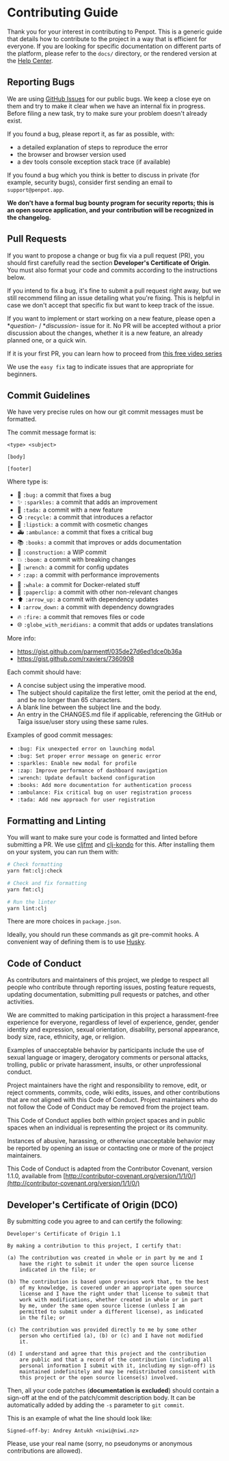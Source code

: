 # Contributing Guide #

Thank you for your interest in contributing to Penpot. This is a
generic guide that details how to contribute to the project in a way that
is efficient for everyone. If you are looking for specific documentation on
different parts of the platform, please refer to the `docs/` directory,
or the rendered version at the [Help Center](https://help.penpot.app/).

## Reporting Bugs ##

We are using [GitHub Issues](https://github.com/penpot/penpot/issues)
for our public bugs. We keep a close eye on them and try to make it
clear when we have an internal fix in progress. Before filing a new
task, try to make sure your problem doesn't already exist.

If you found a bug, please report it, as far as possible, with:

- a detailed explanation of steps to reproduce the error
- the browser and browser version used
- a dev tools console exception stack trace (if available)

If you found a bug which you think is better to discuss in private (for
example, security bugs), consider first sending an email to
`support@penpot.app`.

**We don't have a formal bug bounty program for security reports; this
is an open source application, and your contribution will be recognized
in the changelog.**


## Pull Requests ##

If you want to propose a change or bug fix via a pull request (PR),
you should first carefully read the section **Developer's Certificate of
Origin**. You must also format your code and commits according to the
instructions below.

If you intend to fix a bug, it's fine to submit a pull request right
away, but we still recommend filing an issue detailing what you're
fixing. This is helpful in case we don't accept that specific fix but
want to keep track of the issue.

If you want to implement or start working on a new feature, please
open a **question*- / **discussion*- issue for it. No PR
will be accepted without a prior discussion about the changes,
whether it is a new feature, an already planned one, or a quick win.

If it is your first PR, you can learn how to proceed from
[this free video
series](https://egghead.io/courses/how-to-contribute-to-an-open-source-project-on-github)

We use the `easy fix` tag to indicate issues that are appropriate for beginners.

## Commit Guidelines ##

We have very precise rules on how our git commit messages must be formatted.

The commit message format is:

```
<type> <subject>

[body]

[footer]
```

Where type is:

- :bug: `:bug:` a commit that fixes a bug
- :sparkles: `:sparkles:` a commit that adds an improvement
- :tada: `:tada:` a commit with a new feature
- :recycle: `:recycle:` a commit that introduces a refactor
- :lipstick: `:lipstick:` a commit with cosmetic changes
- :ambulance: `:ambulance:` a commit that fixes a critical bug
- :books: `:books:` a commit that improves or adds documentation
- :construction: `:construction:` a WIP commit
- :boom: `:boom:` a commit with breaking changes
- :wrench: `:wrench:` a commit for config updates
- :zap: `:zap:` a commit with performance improvements
- :whale: `:whale:` a commit for Docker-related stuff
- :paperclip: `:paperclip:` a commit with other non-relevant changes
- :arrow_up: `:arrow_up:` a commit with dependency updates
- :arrow_down: `:arrow_down:` a commit with dependency downgrades
- :fire: `:fire:` a commit that removes files or code
- :globe_with_meridians: `:globe_with_meridians:` a commit that adds or updates
  translations

More info:

 - https://gist.github.com/parmentf/035de27d6ed1dce0b36a
 - https://gist.github.com/rxaviers/7360908

Each commit should have:

- A concise subject using the imperative mood.
- The subject should capitalize the first letter, omit the period
  at the end, and be no longer than 65 characters.
- A blank line between the subject line and the body.
- An entry in the CHANGES.md file if applicable, referencing the
  GitHub or Taiga issue/user story using these same rules.

Examples of good commit messages:

- `:bug: Fix unexpected error on launching modal`
- `:bug: Set proper error message on generic error`
- `:sparkles: Enable new modal for profile`
- `:zap: Improve performance of dashboard navigation`
- `:wrench: Update default backend configuration`
- `:books: Add more documentation for authentication process`
- `:ambulance: Fix critical bug on user registration process`
- `:tada: Add new approach for user registration`

## Formatting and Linting ##

You will want to make sure your code is formatted and linted before submitting
a PR. We use [cljfmt](https://github.com/weavejester/cljfmt) and
[clj-kondo](https://github.com/clj-kondo/clj-kondo) for this. After installing
them on your system, you can run them with:

```bash
# Check formatting
yarn fmt:clj:check

# Check and fix formatting
yarn fmt:clj

# Run the linter
yarn lint:clj
```

There are more choices in `package.json`.

Ideally, you should run these commands as git pre-commit hooks. A convenient way
of defining them is to use [Husky](https://typicode.github.io/husky/#/).

## Code of Conduct ##

As contributors and maintainers of this project, we pledge to respect
all people who contribute through reporting issues, posting feature
requests, updating documentation, submitting pull requests or patches,
and other activities.

We are committed to making participation in this project a
harassment-free experience for everyone, regardless of level of
experience, gender, gender identity and expression, sexual
orientation, disability, personal appearance, body size, race,
ethnicity, age, or religion.

Examples of unacceptable behavior by participants include the use of
sexual language or imagery, derogatory comments or personal attacks,
trolling, public or private harassment, insults, or other
unprofessional conduct.

Project maintainers have the right and responsibility to remove, edit,
or reject comments, commits, code, wiki edits, issues, and other
contributions that are not aligned with this Code of Conduct. Project
maintainers who do not follow the Code of Conduct may be removed from
the project team.

This Code of Conduct applies both within project spaces and in public
spaces when an individual is representing the project or its
community.

Instances of abusive, harassing, or otherwise unacceptable behavior
may be reported by opening an issue or contacting one or more of the
project maintainers.

This Code of Conduct is adapted from the Contributor Covenant, version
1.1.0, available from [http://contributor-covenant.org/version/1/1/0/](http://contributor-covenant.org/version/1/1/0/)

## Developer's Certificate of Origin (DCO)

By submitting code you agree to and can certify the following:

    Developer's Certificate of Origin 1.1

    By making a contribution to this project, I certify that:

    (a) The contribution was created in whole or in part by me and I
        have the right to submit it under the open source license
        indicated in the file; or

    (b) The contribution is based upon previous work that, to the best
        of my knowledge, is covered under an appropriate open source
        license and I have the right under that license to submit that
        work with modifications, whether created in whole or in part
        by me, under the same open source license (unless I am
        permitted to submit under a different license), as indicated
        in the file; or

    (c) The contribution was provided directly to me by some other
        person who certified (a), (b) or (c) and I have not modified
        it.

    (d) I understand and agree that this project and the contribution
        are public and that a record of the contribution (including all
        personal information I submit with it, including my sign-off) is
        maintained indefinitely and may be redistributed consistent with
        this project or the open source license(s) involved.

Then, all your code patches (**documentation is excluded**) should
contain a sign-off at the end of the patch/commit description body. It
can be automatically added by adding the `-s` parameter to `git commit`.

This is an example of what the line should look like:

```
Signed-off-by: Andrey Antukh <niwi@niwi.nz>
```

Please, use your real name (sorry, no pseudonyms or anonymous
contributions are allowed).
